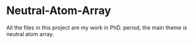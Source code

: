 # Neutral-Atom-Array
All the files in this project are my work in PhD. period, the main theme is neutral atom array.
